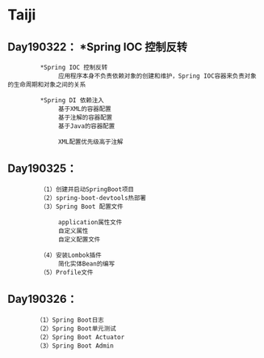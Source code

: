 # Taiji
## Day190322： *Spring IOC 控制反转
             *Spring IOC 控制反转
                  应用程序本身不负责依赖对象的创建和维护，Spring IOC容器来负责对象的生命周期和对象之间的关系
                  
             *Spring DI 依赖注入
                  基于XML的容器配置
                  基于注解的容器配置
                  基于Java的容器配置
                  
                  XML配置优先级高于注解
## Day190325：
             （1）创建并启动SpringBoot项目
             （2）spring-boot-devtools热部署
             （3）Spring Boot 配置文件  
             
                  application属性文件
                  自定义属性
                  自定义配置文件
                  
             （4）安装Lombok插件
                  简化实体Bean的编写
             （5）Profile文件
## Day190326：
            （1）Spring Boot日志 
            （2）Spring Boot单元测试
            （2）Spring Boot Actuator
            （3）Spring Boot Admin
